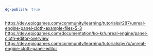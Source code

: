 ```yaml
---
dg-publish: true
---
```


https://dev.epicgames.com/community/learning/tutorials/r287/unreal-engine-panel-cloth-example-files-5-3
https://dev.epicgames.com/documentation/ko-kr/unreal-engine/panel-cloth-editor-overview
https://dev.epicgames.com/community/learning/tutorials/pv7x/unreal-engine-cloth-panel-editor